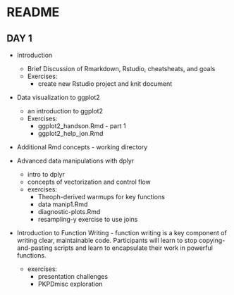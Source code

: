 README
=============

## DAY 1

* Introduction
	* Brief Discussion of Rmarkdown, Rstudio, cheatsheats, and goals
	* Exercises:
		* create new Rstudio project and knit document

* Data visualization to ggplot2
	* an introduction to ggplot2
	* Exercises:
		* ggplot2_handson.Rmd - part 1
		* ggplot2_help_jon.Rmd

* Additional Rmd concepts - working directory

* Advanced data manipulations with dplyr
	* intro to dplyr
	* concepts of vectorization and control flow
	* exercises:
		* Theoph-derived warmups for key functions
		* data manip1.Rmd
		* diagnostic-plots.Rmd
		* resampling-y exercise to use joins

* Introduction to Function Writing - function writing is a key component of writing clear, maintainable code. Participants will learn to stop copying-and-pasting scripts and learn to encapsulate their work in powerful functions.
	* exercises:
		* presentation challenges
		* PKPDmisc exploration

  
